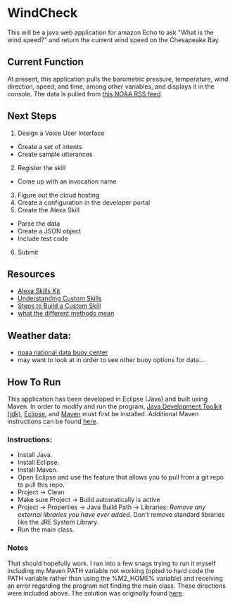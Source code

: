# WindCheck

This will be a java web application for amazon Echo to ask "What is the wind speed?" and return the current wind speed on the Chesapeake Bay.

## Current Function
At present, this application pulls the barometric pressure, temperature, wind direction, speed, and time, among other variables, and displays it in the console. The data is pulled from [this NOAA RSS feed](http://buoybay.noaa.gov/locations/rss/AN).

## Next Steps

1. Design a Voice User Interface
  - Create a set of intents
  - Create sample utterances
2. Register the skill
  - Come up with an invocation name	
3. Figure out the cloud hosting
4. Create a configuration in the developer portal
5. Create the Alexa Skill
  - Parse the data
  - Create a JSON object
  - Include test code	
6. Submit

## Resources
* [Alexa Skills Kit](https://developer.amazon.com/alexa-skills-kit#Ready%20to%20start%3F)
* [Understanding Custom Skills](https://developer.amazon.com/public/solutions/alexa/alexa-skills-kit/overviews/understanding-custom-skills)
* [Steps to Build a Custom Skill](https://developer.amazon.com/public/solutions/alexa/alexa-skills-kit/overviews/steps-to-build-a-custom-skill)
* [what the different methods mean](http://tobuildsomething.com/2015/08/14/Amazon-Alexa-JavaScript-SDK-The-Ultimate-Guide/)

## Weather data:
* [noaa national data buoy center](http://www.ndbc.noaa.gov/)
* may want to look at in order to see other buoy options for data....


## How To Run
This application has been developed in Eclipse (Java) and built using Maven. In order to modify and run the program, [Java Development Toolkit (jdk)](http://www.oracle.com/technetwork/java/javase/downloads/index-jsp-138363.html), [Eclipse](https://eclipse.org/downloads/), and [Maven](http://maven.apache.org/download.cgi) must first be installed. Additional Maven instructions can be found [here](https://www.mkyong.com/maven/how-to-install-maven-in-windows/).

### Instructions:
* Install Java.
* Install Eclipse.
* Install Maven.
* Open Eclipse and use the feature that allows you to pull from a git repo to pull this repo.
* Project -> Clean
* Make sure Project -> Build automatically is active
* Project -> Properties -> Java Build Path -> Libraries: *Remove any external libraries you have ever added.* Don't remove standard libraries like the JRE System Library.
* Run the main class.

### Notes
That should hopefully work. I ran into a few snags trying to run it myself including my Maven PATH variable not working (opted to hard code the PATH variable rather than using the %M2_HOME% variable) and receiving an error regarding the program not finding the main class. These directions were included above. The solution was originally found [here](http://stackoverflow.com/questions/11235827/eclipse-error-could-not-find-or-load-main-class).

